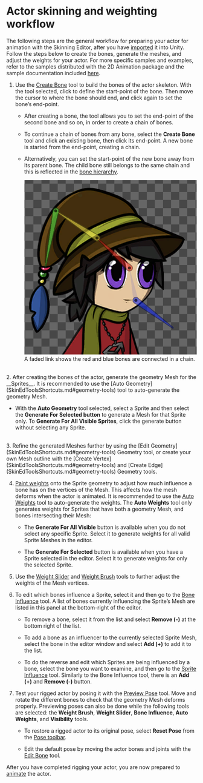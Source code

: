 # Actor skinning and weighting workflow
The following steps are the general workflow for preparing your actor for animation with the Skinning Editor, after you have [imported](PreparingArtwork.md) it into Unity. Follow the steps below to create the bones, generate the meshes, and adjust the weights for your actor. For more specific samples and examples, refer to the samples distributed with the 2D Animation package and the sample documentation included [here](Examples.md).

1. Use the [Create Bone](SkinEdToolsShortcuts.md#bone-tools) tool to build the bones of the actor skeleton. With the tool selected, click to define the start-point of the bone. Then move the cursor to where the bone should end, and click again to set the bone’s end-point.

   - After creating a bone, the tool allows you to set the end-point of the second bone and so on, in order to create a chain of bones.

   - To continue a chain of bones from any bone, select the __Create Bone__ tool and click an existing bone, then click its end-point. A new bone is started from the end-point, creating a chain.

   - Alternatively, you can set the start-point of the new bone away from its parent bone. The child bone still belongs to the same chain and this is reflected in the [bone hierarchy](SpriteVis.md#bone-tab-and-hierarchy-tree).

      ![A character sprite with a chain of bones through the head. A faded link shows that two bones are still connected in a chain, even though they don't physically connect.](images/BoneChain.png)<br/>A faded link shows the red and blue bones are connected in a chain.
<br/>
2. After creating the bones of the actor, generate the geometry Mesh for the __Sprites__. It is recommended to use the [Auto Geometry](SkinEdToolsShortcuts.md#geometry-tools) tool to auto-generate the geometry Mesh.

   - With the __Auto Geometry__ tool selected, select a Sprite and then select the __Generate For Selected button__ to generate a Mesh for that Sprite only. To __Generate For All Visible Sprites__, click the generate button without selecting any Sprite.
<br/>
3. Refine the generated Meshes further by using the [Edit Geometry](SkinEdToolsShortcuts.md#geometry-tools) Geometry tool, or create your own Mesh outline with the [Create Vertex](SkinEdToolsShortcuts.md#geometry-tools) and [Create Edge](SkinEdToolsShortcuts.md#geometry-tools) Geometry tools.

4. [Paint weights](SkinEdToolsShortcuts.md#weight-tools) onto the Sprite geometry to adjust how much influence a bone has on the vertices of the Mesh. This affects how the mesh deforms when the actor is animated. It is recommended to use the [Auto Weights](SkinEdToolsShortcuts.md#weight-tools) tool to auto-generate the weights. The __Auto Weights__ tool only generates weights for Sprites that have both a geometry Mesh, and bones intersecting their Mesh:

   - The __Generate For All Visible__ button is available when you do not select any specific Sprite. Select it to generate weights for all valid Sprite Meshes in the editor.

   - The __Generate For Selected__ button is available when you have a Sprite selected in the editor. Select it to generate weights for only the selected Sprite.

5. Use the [Weight Slider](SkinEdToolsShortcuts.md#weight-slider) and [Weight Brush](SkinEdToolsShortcuts.md#weight-brush) tools to further adjust the weights of the Mesh vertices.

6. To edit which bones influence a Sprite, select it and then go to the [Bone Influence](SkinEdToolsShortcuts.md#bone-influences-panel) tool. A list of bones currently influencing the Sprite’s Mesh are listed in this panel at the bottom-right of the editor.

   - To remove a bone, select it from the list and select __Remove (-)__ at the bottom right of the list.

   - To add a bone as an influencer to the currently selected Sprite Mesh, select the bone in the editor window and select __Add (+)__ to add it to the list.

   - To do the reverse and edit which Sprites are being influenced by a bone, select the bone you want to examine, and then go to the [Sprite Influence](SkinEdToolsShortcuts.md#sprite-influences-panel) tool. Similarly to the Bone Influence tool, there is an __Add (+)__ and __Remove (-)__ button.

1. Test your rigged actor by posing it with the [Preview Pose](SkinEdToolsShortcuts.md#pose-tools) tool. Move and rotate the different bones to check that the geometry Mesh deforms properly. Previewing poses can also be done while the following tools are selected: the __Weight Brush__, __Weight Slider__, __Bone Influence__, __Auto Weights__, and __Visibility__ tools.

   - To restore a rigged actor to its original pose, select __Reset Pose__ from the [Pose toolbar](SkinEdToolsShortcuts.md#pose-tools).

   - Edit the default pose by moving the actor bones and joints with the [Edit Bone](SkinEdToolsShortcuts.md#bone-tools) tool.

After you have completed rigging your actor, you are now prepared to [animate](Animating-actor.md) the actor.
